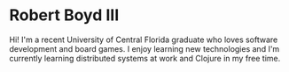 # Robert Boyd III

Hi! I'm a recent University of Central Florida graduate who loves software
development and board games. I enjoy learning new technologies and I'm currently
learning distributed systems at work and Clojure in my free time.
